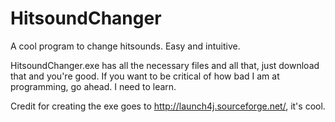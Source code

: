 # HitsoundChanger

A cool program to change hitsounds. Easy and intuitive.

HitsoundChanger.exe has all the necessary files and all that, just download that and you're good. If you want to be critical of how bad I am at programming, go ahead. I need to learn.

Credit for creating the exe goes to http://launch4j.sourceforge.net/, it's cool.

